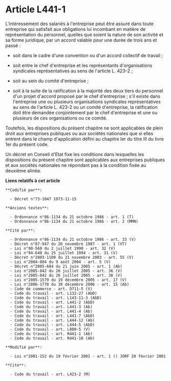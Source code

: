 # Article L441-1

L'intéressement des salariés à l'entreprise peut être assuré dans toute entreprise qui satisfait aux obligations lui
incombant en matière de représentation du personnel, quelles que soient la nature de son activité et sa forme juridique, par
un accord valable pour une durée de trois ans et passé :

- soit dans le cadre d'une convention ou d'un accord collectif de travail ;

- soit entre le chef d'entreprise et les représentants d'organisations syndicales représentatives au sens de l'article L.
423-2 ;

- soit au sein du comité d'entreprise ;

- soit à la suite de la ratification à la majorité des deux tiers du personnel d'un projet d'accord proposé par le chef
d'entreprise ; s'il existe dans l'entreprise une ou plusieurs organisations syndicales représentatives au sens de l'article
L. 423-2 ou un comité d'entreprise, la ratification doit être demandée conjointement par le chef d'entreprise et une ou
plusieurs de ces organisations ou ce comité.

Toutefois, les dispositions du présent chapitre ne sont applicables de plein droit aux entreprises publiques ou aux sociétés
nationales que si elles entrent dans le champ d'application défini au chapitre Ier du titre III du livre 1er du présent code.

Un décret en Conseil d'Etat fixe les conditions dans lesquelles les dispositions du présent chapitre sont applicables aux
entreprises publiques et aux sociétés nationales ne répondant pas à la condition fixée au deuxième alinéa.

**Liens relatifs à cet article**

	**Codifié par**:

	  - Décret n°73-1047 1973-11-15

	**Anciens textes**:

	  - Ordonnance n°86-1134 du 21 octobre 1986 - art. 1 (T)
	  - Ordonnance n°86-1134 du 21 octobre 1986 - art. 2 (MMN)

	**Cité par**:

	  - Ordonnance n°86-1134 du 21 octobre 1986 - art. 33 (V)
	  - Décret n°87-947 du 26 novembre 1987 - art. 1 (VT)
	  - Loi n°90-568 du 2 juillet 1990 - art. 32 (V)
	  - Loi n°94-640 du 25 juillet 1994 - art. 31 (V)
	  - Décret n°2003-1109 du 21 novembre 2003 - art. 55 (V)
	  - Loi n°2004-804 du 9 août 2004 - art. 5 (V)
	  - Décret n°2005-684 du 21 juin 2005 - art. 1 (Ab)
	  - Loi n°2005-842 du 26 juillet 2005 - art. 36 (V)
	  - Loi n°2005-842 du 26 juillet 2005 - art. 38 (V)
	  - Loi n°2005-1579 du 19 décembre 2005 - art. 17 (V)
	  - Loi n°2006-1770 du 30 décembre 2006 - art. 15 (Ab)
	  - Code de commerce - art. D711-5 (V)
	  - Code du travail - art. L132-27 (AbD)
	  - Code du travail - art. L143-11-3 (AbD)
	  - Code du travail - art. L441-2 (AbD)
	  - Code du travail - art. L441-3 (Ab)
	  - Code du travail - art. L441-4 (Ab)
	  - Code du travail - art. L441-7 (AbD)
	  - Code du travail - art. L444-12 (Ab)
	  - Code du travail - art. L444-5 (AbD)
	  - Code du travail - art. L800-5 (V)
	  - Code du travail - art. R441-1 (Ab)
	  - Code du travail - art. R441-10 (Ab)

	**Modifié par**:

	  - Loi n°2001-152 du 19 février 2001 - art. 1 () JORF 20 février 2001

	**Cite**:

	  - Code du travail - art. L423-2 (M)
